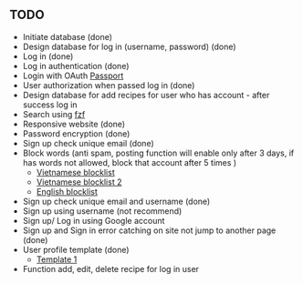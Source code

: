 ## TODO

-   Initiate database (done)
-   Design database for log in (username, password) (done)
-   Log in (done)
-   Log in authentication (done)
-   Login with OAuth [Passport](https://www.passportjs.org/)
-   User authorization when passed log in (done)
-   Design database for add recipes for user who has account - after success log in
-   Search using [fzf](https://www.npmjs.com/package/fzf)
-   Responsive website (done)
-   Password encryption (done)
-   Sign up check unique email (done)
-   Block words (anti spam, posting function will enable only after 3 days, if has words not allowed, block that account after 5 times )
    -   [Vietnamese blocklist](https://github.com/blue-eyes-vn/vietnamese-offensive-words)
    -   [Vietnamese blocklist 2](https://github.com/Eris-182/vn-badwords)
    -   [English blocklist](https://github.com/zacanger/profane-words/tree/master)
-   Sign up check unique email and username (done)
-   Sign up using username (not recommend)
-   Sign up/ Log in using Google account
-   Sign up and Sign in error catching on site not jump to another page (done)
-   User profile template (done)
    -   [Template 1](https://www.bootdey.com/snippets/view/bs5-edit-profile-account-details#preview)
-   Function add, edit, delete recipe for log in user
